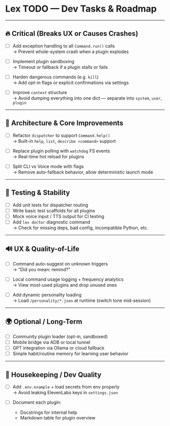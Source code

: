 # Lex TODO — Dev Tasks & Roadmap

---

## 🔥 Critical (Breaks UX or Causes Crashes)

- [ ] Add exception handling to all `Command.run()` calls  
      → Prevent whole-system crash when a plugin explodes

- [ ] Implement plugin sandboxing  
      → Timeout or fallback if a plugin stalls or fails

- [ ] Harden dangerous commands (e.g. `kill`)  
      → Add opt-in flags or explicit confirmations via settings

- [ ] Improve `context` structure  
      → Avoid dumping everything into one dict — separate into `system`, `user`, `plugin`

---

## 🧠 Architecture & Core Improvements

- [ ] Refactor `dispatcher` to support `Command.help()`  
      → Built-in `help`, `list`, `describe <command>` support

- [ ] Replace plugin polling with `watchdog` FS events  
      → Real-time hot reload for plugins

- [ ] Split CLI vs Voice mode with flags  
      → Remove auto-fallback behavior, allow deterministic launch mode

---

## 🧪 Testing & Stability

- [ ] Add unit tests for dispatcher routing
- [ ] Write basic test scaffolds for all plugins
- [ ] Mock voice input / TTS output for CI testing
- [ ] Add `lex doctor` diagnostic command  
      → Check for missing deps, bad config, incompatible Python, etc.

---

## 🔊 UX & Quality-of-Life

- [ ] Command auto-suggest on unknown triggers  
      → “Did you mean: remind?”

- [ ] Local command usage logging + frequency analytics  
      → View most-used plugins and drop unused ones

- [ ] Add dynamic personality loading  
      → Load `/personality/*.json` at runtime (switch tone mid-session)

---

## 🌍 Optional / Long-Term

- [ ] Community plugin loader (opt-in, sandboxed)
- [ ] Mobile bridge via ADB or local tunnel
- [ ] GPT integration via Ollama or cloud fallback
- [ ] Simple habit/routine memory for learning user behavior

---

## 🧾 Housekeeping / Dev Quality

- [ ] Add `.env.example` + load secrets from env properly  
      → Avoid leaking ElevenLabs keys in `settings.json`

- [ ] Document each plugin:
    - Docstrings for internal help
    - Markdown table for plugin overview
